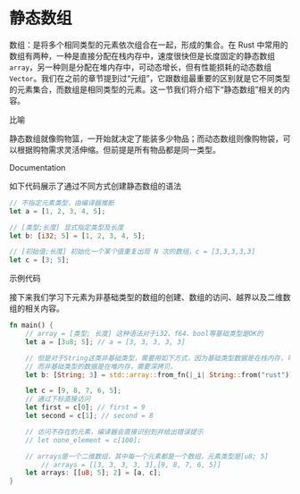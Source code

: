 # 静态数组

数组：是将多个相同类型的元素依次组合在一起，形成的集合。在 Rust 中常用的数组有两种，一种是直接分配在栈内存中，速度很快但是长度固定的静态数组 `array`，另一种则是分配在堆内存中，可动态增长，但有性能损耗的动态数组 `Vector`。我们在之前的章节提到过“元组”，它跟数组最重要的区别就是它不同类型的元素集合，而数组是相同类型的元素。这一节我们将介绍下“静态数组”相关的内容。

比喻

静态数组就像购物篮，一开始就决定了能装多少物品；而动态数组则像购物袋，可以根据购物需求灵活伸缩。但前提是所有物品都是同一类型。

Documentation

如下代码展示了通过不同方式创建静态数组的语法

```rust
// 不指定元素类型，由编译器推断
let a = [1, 2, 3, 4, 5];

// [类型;长度] 显式指定类型及长度
let b: [i32; 5] = [1, 2, 3, 4, 5];

// [初始值;长度] 初始化一个某个值重复出现 N 次的数组，c = [3,3,3,3,3]
let c = [3; 5];
```

示例代码

接下来我们学习下元素为非基础类型的数组的创建、数组的访问、越界以及二维数组的相关内容。

```rust
fn main() {
    // array = [类型; 长度] 这种语法对于i32、f64、bool等基础类型是OK的
    let a = [3u8; 5]; // a = [3, 3, 3, 3, 3]

    // 但是对于String这类非基础类型，需要用如下方式，因为基础类型数据是在栈内存，可以直接拷贝，
    // 而非基础类型的数据是在堆内存，需要深拷贝。
    let b: [String; 3] = std::array::from_fn(|_i| String::from("rust")); // b = ["rust","rust","rust"]

    let c = [9, 8, 7, 6, 5];
    // 通过下标直接访问
    let first = c[0]; // first = 9
    let second = c[1]; // second = 8

    // 访问不存在的元素，编译器会直接识别到并给出错误提示
    // let none_element = c[100];

    // arrays是一个二维数组，其中每一个元素都是一个数组，元素类型是[u8; 5]
		// arrays = [[3, 3, 3, 3, 3],[9, 8, 7, 6, 5]]
    let arrays: [[u8; 5]; 2] = [a, c];
}
```
